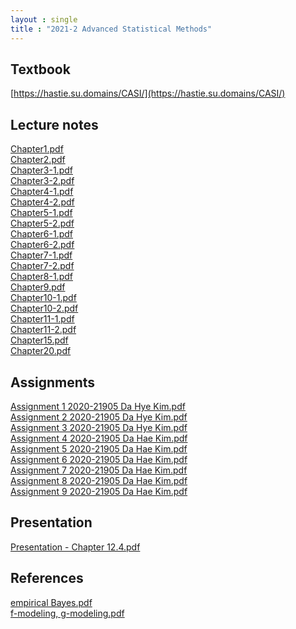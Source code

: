 ```yaml
---
layout : single
title : "2021-2 Advanced Statistical Methods"
---
```


## Textbook

[https://hastie.su.domains/CASI/](https://hastie.su.domains/CASI/)

## Lecture notes

[Chapter1.pdf](https://github.com/dahye6709/dahye6709.github.io/files/7812881/Chapter1.pdf)\
[Chapter2.pdf](https://github.com/dahye6709/dahye6709.github.io/files/7812882/Chapter2.pdf)\
[Chapter3-1.pdf](https://github.com/dahye6709/dahye6709.github.io/files/7812894/Chapter3-1.pdf)\
[Chapter3-2.pdf](https://github.com/dahye6709/dahye6709.github.io/files/7812895/Chapter3-2.pdf)\
[Chapter4-1.pdf](https://github.com/dahye6709/dahye6709.github.io/files/7812897/Chapter4-1.pdf)\
[Chapter4-2.pdf](https://github.com/dahye6709/dahye6709.github.io/files/7812887/Chapter4-2.pdf)\
[Chapter5-1.pdf](https://github.com/dahye6709/dahye6709.github.io/files/7812888/Chapter5-1.pdf)\
[Chapter5-2.pdf](https://github.com/dahye6709/dahye6709.github.io/files/7812889/Chapter5-2.pdf)\
[Chapter6-1.pdf](https://github.com/dahye6709/dahye6709.github.io/files/7812901/Chapter6-1.pdf)\
[Chapter6-2.pdf](https://github.com/dahye6709/dahye6709.github.io/files/7812902/Chapter6-2.pdf)\
[Chapter7-1.pdf](https://github.com/dahye6709/dahye6709.github.io/files/7812905/Chapter7-1.pdf)\
[Chapter7-2.pdf](https://github.com/dahye6709/dahye6709.github.io/files/7812906/Chapter7-2.pdf)\
[Chapter8-1.pdf](https://github.com/dahye6709/dahye6709.github.io/files/7812907/Chapter8-1.pdf)\
[Chapter9.pdf](https://github.com/dahye6709/dahye6709.github.io/files/7812908/Chapter9.pdf)\
[Chapter10-1.pdf](https://github.com/dahye6709/dahye6709.github.io/files/7812909/Chapter10-1.pdf)\
[Chapter10-2.pdf](https://github.com/dahye6709/dahye6709.github.io/files/7812910/Chapter10-2.pdf)\
[Chapter11-1.pdf](https://github.com/dahye6709/dahye6709.github.io/files/7812911/Chapter11-1.pdf)\
[Chapter11-2.pdf](https://github.com/dahye6709/dahye6709.github.io/files/7812912/Chapter11-2.pdf)\
[Chapter15.pdf](https://github.com/dahye6709/dahye6709.github.io/files/7812913/Chapter15.pdf)\
[Chapter20.pdf](https://github.com/dahye6709/dahye6709.github.io/files/7812914/Chapter20.pdf)

## Assignments

[Assignment 1 2020-21905 Da Hye Kim.pdf](https://github.com/dahye6709/dahye6709.github.io/files/7812584/Assignment.1.2020-21905.Da.Hye.Kim.pdf)
\
[Assignment 2 2020-21905 Da Hye Kim.pdf](https://github.com/dahye6709/dahye6709.github.io/files/7812585/Assignment.2.2020-21905.Da.Hye.Kim.pdf)
\
[Assignment 3 2020-21905 Da Hye Kim.pdf](https://github.com/dahye6709/dahye6709.github.io/files/7812586/Assignment.3.2020-21905.Da.Hye.Kim.pdf)
\
[Assignment 4 2020-21905 Da Hae Kim.pdf](https://github.com/dahye6709/dahye6709.github.io/files/7812452/Assignment.4.2020-21905.Da.Hae.Kim.pdf)
\
[Assignment 5 2020-21905 Da Hae Kim.pdf](https://github.com/dahye6709/dahye6709.github.io/files/7812588/Assignment.5.2020-21905.Da.Hae.Kim.pdf)
\
[Assignment 6 2020-21905 Da Hae Kim.pdf](https://github.com/dahye6709/dahye6709.github.io/files/7812589/Assignment.6.2020-21905.Da.Hae.Kim.pdf)
\
[Assignment 7 2020-21905 Da Hae Kim.pdf](https://github.com/dahye6709/dahye6709.github.io/files/7812596/Assignment.7.2020-21905.Da.Hae.Kim.pdf)
\
[Assignment 8 2020-21905 Da Hae Kim.pdf](https://github.com/dahye6709/dahye6709.github.io/files/7812597/Assignment.8.2020-21905.Da.Hae.Kim.pdf)
\
[Assignment 9 2020-21905 Da Hae Kim.pdf](https://github.com/dahye6709/dahye6709.github.io/files/7812600/Assignment.9.2020-21905.Da.Hae.Kim.pdf)


## Presentation

[Presentation - Chapter 12.4.pdf](https://github.com/dahye6709/dahye6709.github.io/files/7812824/Dahae.Kim.-.Chapter.12.4.pdf)

## References

[empirical Bayes.pdf](https://github.com/dahye6709/dahye6709.github.io/files/7813016/empirical.Bayes.pdf)\
[f-modeling, g-modeling.pdf](https://github.com/dahye6709/dahye6709.github.io/files/7813017/f-modeling.g-modeling.pdf)
